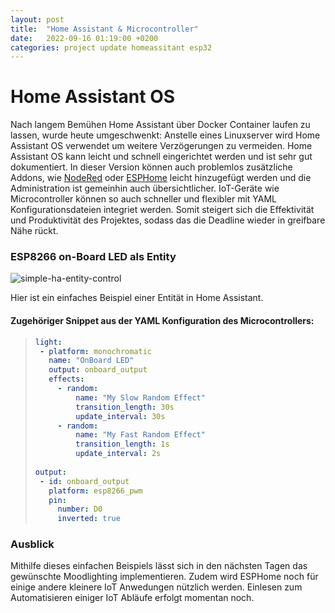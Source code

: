 ```yaml
---
layout: post
title:  "Home Assistant & Microcontroller"
date:   2022-09-16 01:19:00 +0200
categories: project update homeassitant esp32
---
```

# Home Assistant OS

Nach langem Bemühen Home Assistant über Docker Container laufen zu lassen, wurde heute umgeschwenkt:
Anstelle eines Linuxserver wird Home Assistant OS verwendet um weitere Verzögerungen zu vermeiden. Home Assistant OS kann leicht und schnell eingerichtet werden und ist sehr gut dokumentiert. In dieser Version können auch problemlos zusätzliche Addons, wie [NodeRed](https://nodered.org/) oder [ESPHome](https://esphome.io/) leicht hinzugefügt werden und die Administration ist gemeinhin auch übersichtlicher.
IoT-Geräte wie Microcontroller können so auch schneller und flexibler mit YAML Konfigurationsdateien integriet werden. Somit steigert sich die Effektivität und Produktivität des Projektes, sodass das die Deadline wieder in greifbare Nähe rückt.

### ESP8266 on-Board LED als Entity

![simple-ha-entity-control](/assets/2022-09-16-simple-ha-entity.gif)

Hier ist ein einfaches Beispiel einer Entität in Home Assistant.

#### Zugehöriger Snippet aus der YAML Konfiguration des Microcontrollers:

>```yaml
>light:
>  - platform: monochromatic
>    name: "OnBoard LED"
>    output: onboard_output
>    effects:
>      - random:
>          name: "My Slow Random Effect"
>          transition_length: 30s
>          update_interval: 30s
>      - random:
>          name: "My Fast Random Effect"
>          transition_length: 1s
>          update_interval: 2s
>  
>output:
>  - id: onboard_output
>    platform: esp8266_pwm
>    pin:
>      number: D0
>      inverted: true
>```

### Ausblick

Mithilfe dieses einfachen Beispiels lässt sich in den nächsten Tagen das gewünschte Moodlighting implementieren. Zudem wird ESPHome noch für einige andere kleinere IoT Anwedungen nützlich werden.
Einlesen zum Automatisieren einiger IoT Abläufe erfolgt momentan noch.

